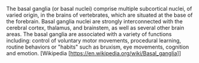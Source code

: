 The basal ganglia (or basal nuclei) comprise multiple subcortical nuclei, of varied origin, in the brains of vertebrates, which are situated at the base of the forebrain. Basal ganglia nuclei are strongly interconnected with the cerebral cortex, thalamus, and brainstem, as well as several other brain areas. The basal ganglia are associated with a variety of functions including: control of voluntary motor movements, procedural learning, routine behaviors or "habits" such as bruxism, eye movements, cognition and emotion.
[Wikipedia [https://en.wikipedia.org/wiki/Basal_ganglia]]
